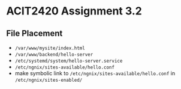 # ACIT2420 Assignment 3.2
## File Placement
- `/var/www/mysite/index.html`
- `/var/www/backend/hello-server`
- `/etc/systemd/system/hello-server.service`
- `/etc/ngnix/sites-available/hello.conf`
- make symbolic link to `/etc/ngnix/sites-available/hello.conf` in `/etc/ngnix/sites-enabled/`

